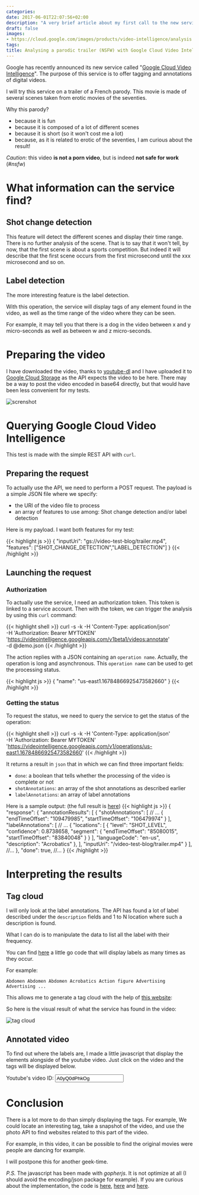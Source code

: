 ```yaml
---
categories:
date: 2017-06-01T22:07:56+02:00
description: "A very brief article about my first call to the new service of Google Cloud Plateform: Video Intelligence. Caution: The video used in this example is #NSFW"
draft: false  
images:
- https://cloud.google.com/images/products/video-intelligence/analysis.png
tags:
title: Analysing a parodic trailer (NSFW) with Google Cloud Video Intelligence
---
```


Google has recently announced its new service called "[Google Cloud Video Intelligence](https://cloud.google.com/video-intelligence/)".
The purpose of this service is to offer tagging and annotations of digital videos.

I will try this service on a trailer of a French parody. This movie is made of several scenes taken from erotic movies of the seventies.

Why this parody?

* because it is fun
* because it is composed of a lot of different scenes
* because it is short (so it won't cost me a lot)
* because, as it is related to erotic of the seventies, I am curious about the result!

_Caution_: this video **is not a porn video**, but is indeed **not safe for work** (_#nsfw_)

# What information can the service find?

## Shot change detection

This feature will detect the different scenes and display their time range. There is no further analysis of the scene. That is to say that it won't tell, by now, that the first scene is about a sports competition. But indeed it will describe that the first scene occurs from the first microsecond until the xxx microsecond and so on.

## Label detection

The more interesting feature is the label detection.

With this operation, the service will display tags of any element found in the video, as well as the time range of the video where they can be seen.

For example, it may tell you that there is a dog in the video between x and y micro-seconds as well as between w and z micro-seconds.

# Preparing the video

I have downloaded the video, thanks to [youtube-dl](https://rg3.github.io/youtube-dl/) and I have uploaded it to [Google Cloud Storage](https://cloud.google.com/products/storage/) as the API expects the video to be here. There may be a way to post the video encoded in base64 directly, but that would have been less convenient for my tests.

![screnshot](/assets/video-intelligence/gs-trailer.png)

# Querying Google Cloud Video Intelligence 

This test is made with the simple REST API with `curl`.

## Preparing the request

To actually use the API, we need to perform a POST request. 
The payload is a simple JSON file where we specify:

* the URI of the video file to process
* an array of features to use among: Shot change detection and/or label detection

Here is my payload. I want both features for my test:

{{< highlight js >}}
{
    "inputUri": "gs://video-test-blog/trailer.mp4",
    "features": ["SHOT_CHANGE_DETECTION","LABEL_DETECTION"]
}
{{< /highlight >}}

## Launching the request

### Authorization

To actually use the service, I need an authorization token. This token is linked to a service account.
Then with the token, we can trigger the analysis by using this `curl` command:

{{< highlight shell >}}
curl -s -k -H 'Content-Type: application/json' \
      -H 'Authorization: Bearer MYTOKEN' \
      'https://videointelligence.googleapis.com/v1beta1/videos:annotate' \
      -d @demo.json
{{< /highlight >}}

The action replies with a JSON containing an `operation name`. Actually, the operation is long and asynchronous. This `operation name` can be used to get the processing status.

{{< highlight js >}}
{
   "name": "us-east1.16784866925473582660"
}
{{< /highlight >}}

### Getting the status

To request the status, we need to query the service to get the status of the operation:

{{< highlight shell >}}
curl -s -k -H 'Content-Type: application/json' \
      -H 'Authorization: Bearer MYTOKEN' \
      'https://videointelligence.googleapis.com/v1/operations/us-east1.16784866925473582660'
{{< /highlight >}}

It returns a result in `json` that in which we can find three important fields:

* `done`: a boolean that tells whether the processing of the video is complete or not
* `shotAnnotations`: an array of the shot annotations as described earlier
* `labelAnnotations`: an array of label annotations

Here is a sample output: (the full result is [here](/assets/video-intelligence/video-analysis-a-la-recherche.json))
{{< highlight js >}}
{
  "response": {
    "annotationResults": [
      {
        "shotAnnotations": [
          // ...
          {
            "endTimeOffset": "109479985",
            "startTimeOffset": "106479974"
          }
        ],
        "labelAnnotations": [
          // ... 
          {
            "locations": [
              {
                "level": "SHOT_LEVEL",
                "confidence": 0.8738658,
                "segment": {
                  "endTimeOffset": "85080015",
                  "startTimeOffset": "83840048"
                }
              }
            ],
            "languageCode": "en-us",
            "description": "Acrobatics"
          },
        ],
        "inputUri": "/video-test-blog/trailer.mp4"
      }
    ],
    //...
  },
  "done": true,
  //...
}
{{< /highlight >}}

# Interpreting the results

## Tag cloud

I will only look at the label annotations.
The API has found a lot of label described under the `description` fields and 1 to N location where such a description is found.

What I can do is to manipulate the data to list all the label with their frequency.

You can find [here](https://gist.github.com/owulveryck/70d97e1e73d664c1c927c253a862ac17) a little go code that will display labels as many times as they occur.

For example:

```
Abdomen Abdomen Abdomen Acrobatics Action figure Advertising Advertising ...
```

This allows me to generate a tag cloud with the help of [this website](https://www.jasondavies.com/wordcloud/):

So here is the visual result of what the service has found in the video:

![tag cloud](/assets/video-intelligence/wordcloud.svg)

## Annotated video

To find out where the labels are, I made a little javascript that display the elements alongside of the youtube video.
Just click on the video and the tags will be displayed below.

Youtube's video ID: <input id="videoId" value="A0yQ0dPhkOg"></input>

<div id="player"></div>

<ul id="labels"></ul>

<script type="text/javascript" async src="/assets/video-intelligence/app.js"></script>

# Conclusion

There is a lot more to do than simply displaying the tags.
For example, We could locate an interesting tag, take a snapshot of the video, and use the photo API to find websites related to this part of the video.

For example, in this video, it can be possible to find the original movies were people are dancing for example.

I will postpone this for another geek-time.

_P.S._ The javascript has been made with _gopherjs_. It is not optimize at all (I should avoid the encoding/json package for example). If you are curious about the implementation, the code is [here](/assets/video-intelligence/main.go), [here](/assets/video-intelligence/structure.go) and [here](/assets/video-intelligence/data.go).
